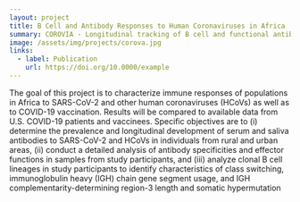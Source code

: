 ```yaml
---
layout: project
title: B Cell and Antibody Responses to Human Coronaviruses in Africa
summary: COROVIA - Longitudinal tracking of B cell and functional antibody responses to SARS-CoV-2 and other human coronaviruses in Africa
image: /assets/img/projects/corova.jpg
links:
  - label: Publication
    url: https://doi.org/10.0000/example
---
```

The goal of this project is to characterize immune responses of populations in Africa to SARS-CoV-2 and other human coronaviruses (HCoVs) as well as to COVID-19 vaccination. Results will be compared to available data from U.S. COVID-19 patients and vaccinees. Specific objectives are to (i) determine the prevalence and longitudinal development of serum and saliva antibodies to SARS-CoV-2 and HCoVs in individuals from rural and urban areas, (ii) conduct a detailed analysis of antibody specificities and effector functions in samples from study participants, and (iii) analyze clonal B cell lineages in study participants to identify characteristics of class switching, immunoglobulin heavy (IGH) chain gene segment usage, and IGH complementarity-determining region-3 length and somatic hypermutation